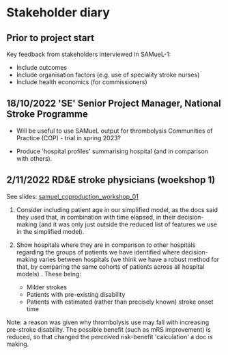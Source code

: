 # Stakeholder diary

## Prior to project start

Key feedback from stakeholders interviewed in SAMueL-1:

* Include outcomes
* Include organisation factors (e.g. use of speciality stroke nurses)
* Include health economics (for commissioners)

## 18/10/2022 'SE' Senior Project Manager, National Stroke Programme

* Will be useful to use SAMueL output for thrombolysis Communities of Practice (COP) - trial in spring 2023?

* Produce 'hospital profiles' summarising hospital (and in comparison with others).

## 2/11/2022 RD&E stroke physicians (woekshop 1)

See slides: [samuel_coproduction_workshop_01](https://github.com/samuel-book/samuel-2-reference/blob/main/stakeholder_meetings/samuel_coproduction_workshop_01.pdf)

1. Consider including patient age in our simplified model, as the docs said they used that, in combination with time elapsed, in their decision-making (and it was only just outside the reduced list of features we use in the simplified model). 

2. Show hospitals where they are in comparison to other hospitals regarding the groups of patients we have identified where decision-making varies between hospitals (we think we have a robust method for that, by comparing the same cohorts of patients across all hospital models) . These being:	

	* Milder strokes
	* Patients with pre-existing disability
	* Patients with estimated (rather than precisely known) stroke onset time

Note: a reason was given why thrombolysis use may fall with increasing pre-stroke disability. The possible benefit (such as mRS improvement) is reduced, so that changed the perceived risk-benefit 'calculation' a doc is making.
